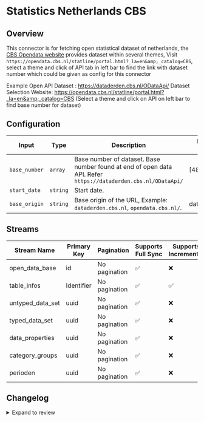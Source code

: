 # Statistics Netherlands CBS

## Overview
This connector is for fetching open statistical dataset of netherlands, the [CBS Opendata website](https://opendata.cbs.nl) provides dataset within several themes, Visit `https://opendata.cbs.nl/statline/portal.html?_la=en&amp;_catalog=CBS`, select a theme and click of API tab in left bar to find the link with dataset number which could be given as config for this connector

Example Open API Dataset : https://dataderden.cbs.nl/ODataApi/
Dataset Selection Website: https://opendata.cbs.nl/statline/portal.html?_la=en&amp;_catalog=CBS (Select a theme and click on API on left bar to find base number for dataset)


## Configuration

| Input | Type | Description | Default Value |
|-------|------|-------------|---------------|
| `base_number` | `array` | Base number of dataset. Base number found at end of open data API. Refer `https://dataderden.cbs.nl/ODataApi/` | [48004NED] |
| `start_date` | `string` | Start date.  |  |
| `base_origin` | `string` | Base origin of the URL, Example: `dataderden.cbs.nl`, `opendata.cbs.nl/`.  | dataderden |

## Streams
| Stream Name | Primary Key | Pagination | Supports Full Sync | Supports Incremental |
|-------------|-------------|------------|---------------------|----------------------|
| open_data_base | id | No pagination | ✅ |  ❌  |
| table_infos | Identifier | No pagination | ✅ |  ✅  |
| untyped_data_set | uuid | No pagination | ✅ |  ❌  |
| typed_data_set | uuid | No pagination | ✅ |  ❌  |
| data_properties | uuid | No pagination | ✅ |  ❌  |
| category_groups | uuid | No pagination | ✅ |  ❌  |
| perioden | uuid | No pagination | ✅ |  ❌  |

## Changelog

<details>
  <summary>Expand to review</summary>

| Version          | Date              | Pull Request | Subject        |
|------------------|-------------------|--------------|----------------|
| 0.0.1 | 2024-10-10 | [46633](https://github.com/airbytehq/airbyte/issues/46633) | Initial release by [@gemsteam](https://github.com/gemsteam) via Connector Builder |

</details>
